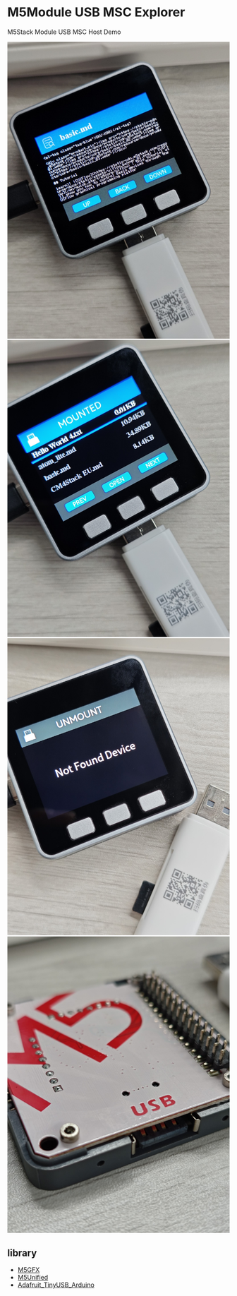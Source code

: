 # M5Module USB MSC Explorer

M5Stack Module USB MSC Host Demo

![pic_01](./assets/pic_01.jpg)
![pic_01](./assets/pic_02.jpg)
![pic_01](./assets/pic_03.jpg)
![pic_01](./assets/pic_04.jpg)


library
---------------------------

- [M5GFX](https://github.com/m5stack/M5GFX)  
- [M5Unified](https://github.com/m5stack/M5Unified)  
- [Adafruit_TinyUSB_Arduino](https://github.com/adafruit/Adafruit_TinyUSB_Arduino)

